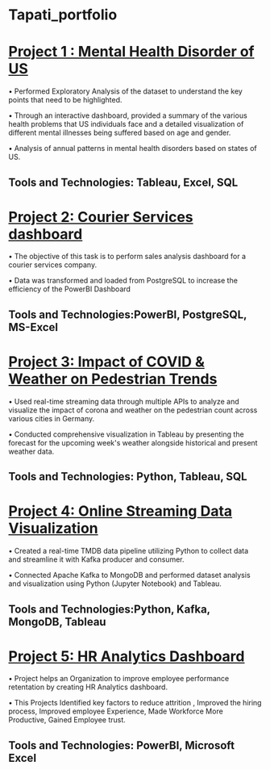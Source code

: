 # Tapati_portfolio


# [Project 1 : Mental Health Disorder of US](https://github.com/tapati93/Mental-Health-Disorder-of-US) 
•	Performed Exploratory Analysis of the dataset to understand the key points that need to be highlighted.


•	Through an interactive dashboard, provided a summary of the various health problems that US individuals face and a detailed visualization of different mental illnesses being suffered based on age and gender.


•	Analysis of annual patterns in mental health disorders based on states of US.

## Tools and Technologies: Tableau, Excel, SQL


# [Project 2: Courier Services dashboard](https://github.com/tapati93/RR-Courier-Services)
• The objective of this task is to perform sales analysis dashboard for a courier services company.

• Data was transformed and loaded from PostgreSQL to increase the efficiency of the PowerBI Dashboard

## Tools and Technologies:PowerBI, PostgreSQL, MS-Excel

# [Project 3: Impact of COVID & Weather on Pedestrian Trends](https://github.com/tapati93/Pedestrian-Count-in-Germany-Based-on-Covid-and-Weather) 
•	Used real-time streaming data through multiple APIs to analyze and visualize the impact of corona and weather on the pedestrian count across various cities in Germany.


•	Conducted comprehensive visualization in Tableau by presenting the forecast for the upcoming week's weather alongside historical and present weather data.


## Tools and Technologies: Python, Tableau, SQL

# [Project 4: Online Streaming Data Visualization](https://github.com/tapati93/Online-Streaming-Data-Visualization)
•	Created a real-time TMDB data pipeline utilizing Python to collect data and streamline it with Kafka producer and consumer.


•	Connected Apache Kafka to MongoDB and performed dataset analysis and visualization using Python (Jupyter Notebook) and Tableau.

## Tools and Technologies:Python, Kafka, MongoDB, Tableau

# [Project 5: HR Analytics Dashboard](https://github.com/tapati93/HRAnalytics-Dashboard)
• Project helps an Organization to improve employee performance retentation by creating HR Analytics dashboard.


• This Projects Identified key factors to reduce attrition , Improved the hiring process, Improved employee Experience, Made Workforce More Productive, Gained Employee trust.

## Tools and Technologies: PowerBI, Microsoft Excel 
